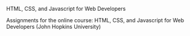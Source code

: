 HTML, CSS, and Javascript for Web Developers 

Assignments for the online course: HTML, CSS, and Javascript for Web Developers (John Hopkins University)


